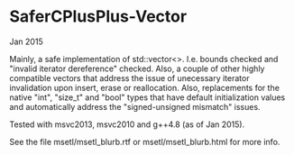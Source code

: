SaferCPlusPlus-Vector
=====================
Jan 2015

Mainly, a safe implementation of std::vector<>. I.e. bounds checked and "invalid iterator dereference" checked. Also, a couple of other highly compatible vectors that address the issue of unecessary iterator invalidation upon insert, erase or reallocation. Also, replacements for the native "int", "size_t" and "bool" types that have default initialization values and automatically address the "signed-unsigned mismatch" issues.

Tested with msvc2013, msvc2010 and g++4.8 (as of Jan 2015).

See the file msetl/msetl_blurb.rtf or msetl/msetl_blurb.html for more info.
